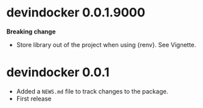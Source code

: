 # devindocker 0.0.1.9000

**Breaking change**

* Store library out of the project when using {renv}. See Vignette.

# devindocker 0.0.1

* Added a `NEWS.md` file to track changes to the package.
* First release

